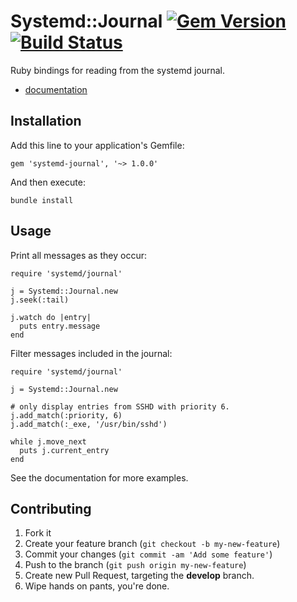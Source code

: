# Systemd::Journal [![Gem Version](https://badge.fury.io/rb/systemd-journal.png)](http://badge.fury.io/rb/systemd-journal)  [![Build Status](https://travis-ci.org/ledbettj/systemd-journal.png?branch=develop)](https://travis-ci.org/ledbettj/systemd-journal)

Ruby bindings for reading from the systemd journal.

* [documentation](http://rubydoc.info/gems/systemd-journal)

## Installation

Add this line to your application's Gemfile:

    gem 'systemd-journal', '~> 1.0.0'

And then execute:

    bundle install

## Usage

Print all messages as they occur:

    require 'systemd/journal'
    
    j = Systemd::Journal.new
    j.seek(:tail)

    j.watch do |entry|
      puts entry.message
    end

Filter messages included in the journal:

    require 'systemd/journal'

    j = Systemd::Journal.new

    # only display entries from SSHD with priority 6.
    j.add_match(:priority, 6)
    j.add_match(:_exe, '/usr/bin/sshd')

    while j.move_next
      puts j.current_entry
    end

See the documentation for more examples.

## Contributing

1. Fork it
2. Create your feature branch (`git checkout -b my-new-feature`)
3. Commit your changes (`git commit -am 'Add some feature'`)
4. Push to the branch (`git push origin my-new-feature`)
5. Create new Pull Request, targeting the __develop__ branch.
6. Wipe hands on pants, you're done.
